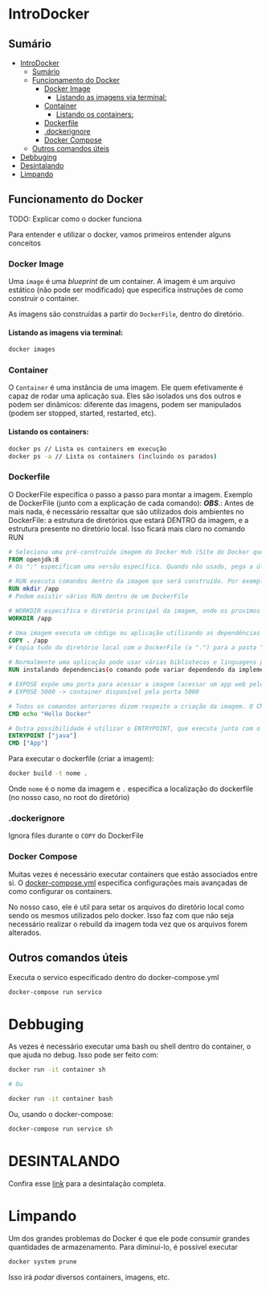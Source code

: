 # IntroDocker

## Sumário 

- [IntroDocker](#introdocker)
  - [Sumário](#sumário)
  - [Funcionamento do Docker](#funcionamento-do-docker)
    - [Docker Image](#docker-image)
      - [Listando as imagens via terminal:](#listando-as-imagens-via-terminal)
    - [Container](#container)
      - [Listando os containers:](#listando-os-containers)
    - [Dockerfile](#dockerfile)
    - [.dockerignore](#dockerignore)
    - [Docker Compose](#docker-compose)
  - [Outros comandos úteis](#outros-comandos-úteis)
- [Debbuging](#debbuging)
- [Desintalando](#DESINSTALANDO)
- [Limpando](#Limpando)

## Funcionamento do Docker

TODO: Explicar como o docker funciona

Para entender e utilizar o docker, vamos primeiros entender alguns conceitos

### Docker Image

Uma `image` é uma _blueprint_ de um container. A imagem é um arquivo estático (não pode ser modificado) que especifíca instruções de como construir o container.

As imagens são construídas a partir do `DockerFile`, dentro do diretório.

#### Listando as imagens via terminal: 

```bash
docker images
```

### Container

O `Container` é uma instância de uma imagem. Ele quem efetivamente é capaz de rodar uma aplicação sua. Eles são isolados uns dos outros e podem ser dinâmicos: diferente das imagens, podem ser manipulados (podem ser stopped, started, restarted, etc).

#### Listando os containers:

```bash
docker ps // Lista os containers em execução
docker ps -a // Lista os containers (incluindo os parados)
```

### Dockerfile

O DockerFile especifíca o passo a passo para montar a imagem. Exemplo de DockerFile (junto com a explicação de cada comando):
___OBS___.: Antes de mais nada, é necessário ressaltar que são utilizados dois ambientes no DockerFile: a estrutura de diretórios que estará DENTRO da imagem, e a estrutura presente no diretório local. Isso ficará mais claro no comando RUN

```DockerFile
# Seleciona uma pré-construída imagem do Docker Hub (Site do Docker que armazena imagens). No nosso caso, java:
FROM openjdk:8
# Os ":" especificam uma versão específica. Quando não usado, pega a última

# RUN executa comandos dentro da imagem que será construída. Por exemplo, criar uma pasta "/app" DENTRO da imagem
RUN mkdir /app
# Podem existir vários RUN dentro de um DockerFile

# WORKDIR especifíca o diretório principal da imagem, onde os proxímos comandos serão utilizados
WORKDIR /app

# Uma imagem executa um código ou aplicação utilizando as dependências específicas dentro do DockerFile (o que foi específicado no FROM pro exemplo. Para mover a aplicação para dentro do container, usamos o COPY)
COPY . /app 
# Copia tudo do diretório local com o DockerFile (o ".") para a pasta "/app" da imagem.

# Normalmente uma aplicação pode usar várias bibliotecas e linguagens para funcionar (as dependencias). Nesse ponto pode-se executar um RUN para instalar outras dependencias
RUN instalando dependencias(o comando pode variar dependendo da implementação usada)

# EXPOSE expõe uma porta para acessar a imagem (acessar um app web pelo navegador por exemplo). No nosso caso não há necessidade
# EXPOSE 5000 -> container disponível pela porta 5000

# Todos os comandos anteriores dizem respeito a criação da imagem. O CMD é o comando que é executado quando executamos docker run, ou seja, rodamos o container
CMD echo "Hello Docker"

# Outra possibilidade é utilizar o ENTRYPOINT, que executa junto com o CMD. Executando o projeto java agora:
ENTRYPOINT ["java"]
CMD ["App"]
```

Para executar o dockerfile (criar a imagem):

```bash
docker build -t nome .
```
Onde `nome` é o nome da imagem e `.` especifíca a localização do dockerfile (no nosso caso, no root do diretório)


### .dockerignore

Ignora files durante o `COPY` do DockerFile

### Docker Compose

Muitas vezes é necessário executar containers que estão associados entre si. O [docker-compose.yml](./docker-compose.yml) especifica configurações mais avançadas de como configurar os containers.

No nosso caso, ele é util para setar os arquivos do diretório local como sendo os mesmos utilizados pelo docker. Isso faz com que não seja necessário realizar o rebuild da imagem toda vez que os arquivos forem alterados. 

## Outros comandos úteis

Executa o servico especificado dentro do docker-compose.yml
```bash
docker-compose run servico
```

# Debbuging

As vezes é necessário executar uma bash ou shell dentro do container, o que ajuda no debug. Isso pode ser feito com:

```bash
docker run -it container sh

# Ou

docker run -it container bash
```
Ou, usando o docker-compose: 
```bash
docker-compose run service sh
```

# DESINTALANDO

Confira esse [link](https://askubuntu.com/questions/935569/how-to-completely-uninstall-docker) para a desintalação completa.

# Limpando 

Um dos grandes problemas do Docker é que ele pode consumir grandes quantidades de armazenamento. Para diminui-lo, é possível executar

```bash
docker system prune
```

Isso irá _podar_ diversos containers, imagens, etc.
